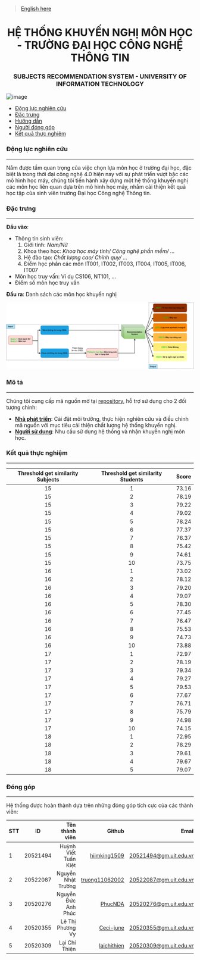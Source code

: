 > <a href="https://github.com/HiImKing1509/uit_subjects_recommendation_system/blob/master/README_en.md">English here</a>

<div align="center">

  # HỆ THỐNG KHUYẾN NGHỊ MÔN HỌC - TRƯỜNG ĐẠI HỌC CÔNG NGHỆ THÔNG TIN
  ### SUBJECTS RECOMMENDATION SYSTEM - UNIVERSITY OF INFORMATION TECHNOLOGY
</div>

![image](https://github.com/HiImKing1509/uit_subjects_recommendation_system/assets/84212036/8f6a314a-c8eb-4d73-8d94-90803a005665)

* [Động lực nghiên cứu](#dlnc)
* [Đặc trưng](#dt)
* [Hướng dẫn](#hdsd)
* [Người đóng góp](#ndg)
* [Kết quả thực nghiệm](#kqua)

<a name="dlnc"></a>
### Động lực nghiên cứu
___
Nắm được tầm quan trọng của việc chọn lựa môn học ở trường đại học, đặc biệt là trong thời đại công nghệ 4.0 hiện nay với sự phát triển vượt bậc các mô hình học máy, chúng tôi tiến hành xây dựng một hệ thống khuyến nghị các môn học liên quan dựa trên mô hình học máy, nhằm cải thiện kết quả học tập của sinh viên trường Đại học Công nghệ Thông tin.

<a name="dt"></a>
### Đặc trưng
___
**Đầu vào**:
- Thông tin sinh viên:
    1. Giới tính: *Nam/Nữ*
    2. Khoa theo học: *Khoa học máy tính/ Công nghệ phần mềm/ ...*
    3. Hệ đào tạo: *Chất lượng cao/ Chính quy/ ...*
    4. Điểm học phần các môn IT001, IT002, IT003, IT004, IT005, IT006, IT007 
- Môn học truy vấn: Ví dụ CS106, NT101, ...
- Điểm số môn học truy vấn

**Đầu ra**: Danh sách các môn học khuyến nghị

![Alt Text](./images/input_output.png)

<a name="hdsd"></a>
### Mô tả
___

Chúng tôi cung cấp mã nguồn mở tại <a href=https://github.com/HiImKing1509/uit_subjects_recommendation_system>repository</a>, hỗ trợ sử dụng cho 2 đối tượng chính:

- **<a href="https://github.com/HiImKing1509/uit_subjects_recommendation_system/blob/master/README_implementation.md">Nhà phát triển</a>**: Cài đặt môi trường, thực hiện nghiên cứu và điều chỉnh mã nguồn với mục tiêu cải thiện chất lượng hệ thống khuyến nghị. 
- **<a href="https://github.com/HiImKing1509/uit_subjects_recommendation_system/blob/master/README_inference.md">Người sử dụng</a>**: Nhu cầu sử dụng hệ thống và nhận khuyến nghị môn học.

<a name="kqua"></a>
### Kết quả thực nghiệm
___
| Threshold get similarity Subjects    | Threshold get similarity Students          | Score |
|:-------:|:-------------:|:----------------------:|
|15 |	1 |	73.16 |
|15	| 2	| 78.19 |
|15	| 3	| 79.22 |
|15	| 4	| 79.02 |
|15	| 5	| 78.24 |
|15	| 6	| 77.37 |
|15	| 7	| 76.37 |
|15	| 8	| 75.42 |
|15	| 9	| 74.61 |
|15	| 10 | 73.75 |
|16	| 1	| 73.02 |
|16	| 2	| 78.12 |
|16	| 3	| 79.20 |
|16	| 4	| 79.07 |
|16	| 5	| 78.30 |
|16	| 6	| 77.45 |
|16	| 7	| 76.47 | 
|16	| 8	| 75.53 |
|16	| 9	| 74.73 |
|16	| 10 | 73.88 |
|17	| 1	| 72.97 |
|17	| 2	| 78.19 |
|17	| 3	| 79.34 |
|17	| 4	| 79.27 |
|17	| 5	| 79.53 |
|17	| 6	| 77.67 |
|17	| 7	| 76.71 |
|17	| 8	| 75.79 |
|17	| 9	| 74.98 |
|17	| 10 | 74.15 |
|18	| 1 | 72.95 |
|18	| 2 | 78.29 |
|18	| 3 | 79.61 |
|18	| 4 | 79.67 |
|18	| 5 | 79.07 |




<a name="ndg"></a>
### Đóng góp
___
Hệ thống được hoàn thành dựa trên những đóng góp tích cực của các thành viên:

| STT    | ID          | Tên thành viên              | Github                                               | Email                   |
| ------ |:-------------:| ----------------------:|-----------------------------------------------------:|-------------------------:
| 1      | 20521494      | Huỳnh Viết Tuấn Kiệt |[hiimking1509](https://github.com/HiImKing1509)          |20521494@gm.uit.edu.vn   |
| 2      | 20522087      | Nguyễn Nhật Trường |[truong11062002](https://github.com/truong11062002)          |20522087@gm.uit.edu.vn   |
| 3      | 20520276      | Nguyễn Đức Anh Phúc |[PhucNDA](https://github.com/PhucNDA)          |20520276@gm.uit.edu.vn   |
| 4      | 20520355      | Lê Thị Phương Vy |[Ceci-june](https://github.com/Ceci-june)          |20520355@gm.uit.edu.vn   |
| 5      | 20520309      | Lại Chí Thiện |[laichithien](https://github.com/laichithien)          |20520309@gm.uit.edu.vn   |

